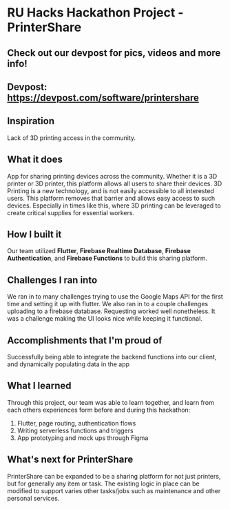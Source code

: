 # RU Hacks Hackathon Project - PrinterShare

## Check out our devpost for pics, videos and more info!
## Devpost: https://devpost.com/software/printershare

## Inspiration
Lack of 3D printing access in the community.


## What it does
App for sharing printing devices across the community. Whether it is a 3D printer or 3D printer, this platform allows all users to share their devices. 3D Printing is a new technology, and is not easily accessible to all interested users. This platform removes that barrier and allows easy access to such devices. Especially in times like this, where 3D printing can be leveraged to create critical supplies for essential workers.

## How I built it
Our team utilized **Flutter**, **Firebase Realtime Database**, **Firebase Authentication**, and **Firebase Functions** to build this sharing platform.

## Challenges I ran into

We ran in to many challenges trying to use the Google Maps API for the first time and setting it up with flutter. We also ran in to a couple challenges uploading to a firebase database. Requesting worked well nonetheless. It was a challenge making the UI looks nice while keeping it functional.

## Accomplishments that I'm proud of
Successfully being able to integrate the backend functions into our client, and dynamically populating data in the app

## What I learned
Through this project, our team was able to learn together, and learn from each others experiences form before and during this hackathon:


1. Flutter, page routing, authentication flows
2. Writing serverless functions and triggers
3. App prototyping and mock ups through Figma


## What's next for PrinterShare
PrinterShare can be expanded to be a sharing platform for not just printers, but for generally any item or task. The existing logic in place can be modified to support varies other tasks/jobs such as maintenance and other personal services.
